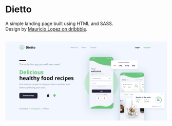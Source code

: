 # Dietto

A simple landing page built using HTML and SASS.
<br />
Design by [Mauricio Lopez on dribbble](https://dribbble.com/shots/14971279-Landing-App-Health).
<br />
<br />

![Hero section](./screenshots/landing.png)
